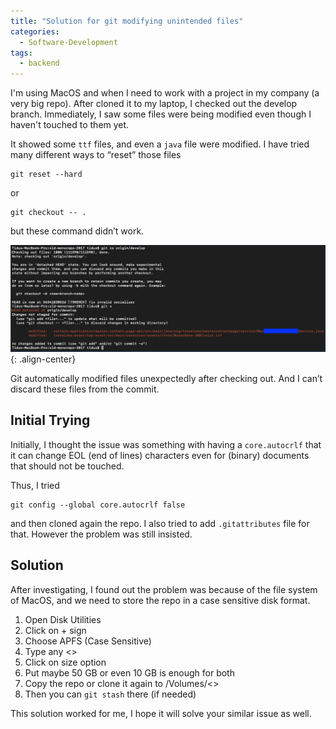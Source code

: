 ```yaml
---
title: "Solution for git modifying unintended files"
categories:
  - Software-Development
tags:
  - backend
---
```


I'm using MacOS and when I need to work with a project in my company (a very big repo). After cloned it to my laptop, I checked out the develop branch. Immediately, I saw some files were being modified even though I haven't touched to them yet.

It showed some `ttf` files, and even a `java` file were modified. I have tried many different ways to “reset” those files
```
git reset --hard
```
or
```
git checkout -- .
```
but these command didn’t work.

![image-center](/assets/images/post/2020-08-20-git-modified-files.png){: .align-center}

Git automatically modified files unexpectedly after checking out. And I can’t discard these files from the commit.

## Initial Trying
Initially, I thought the issue was something with having a `core.autocrlf` that it can change EOL (end of lines) characters even for (binary) documents that should not be touched.

Thus, I tried
```
git config --global core.autocrlf false
```
and then cloned again the repo.
I also tried to add `.gitattributes` file for that.
However the problem was still insisted.

## Solution
After investigating, I found out the problem was because of the file system of MacOS, and we need to store the repo in a case sensitive disk format.

1. Open Disk Utilities
2. Click on + sign
3. Choose APFS (Case Sensitive)
4. Type any <<name>>
5. Click on size option
6. Put maybe 50 GB or even 10 GB is enough for both
7. Copy the repo or clone it again to /Volumes/<<name>>
8. Then you can `git stash` there (if needed)

This solution worked for me, I hope it will solve your similar issue as well.

